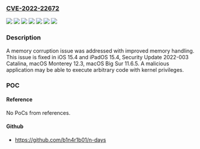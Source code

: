 ### [CVE-2022-22672](https://cve.mitre.org/cgi-bin/cvename.cgi?name=CVE-2022-22672)
![](https://img.shields.io/static/v1?label=Product&message=iOS%20and%20iPadOS&color=blue)
![](https://img.shields.io/static/v1?label=Product&message=macOS&color=blue)
![](https://img.shields.io/static/v1?label=Version&message=%3C%2011.6%20&color=brighgreen)
![](https://img.shields.io/static/v1?label=Version&message=%3C%2012.3%20&color=brighgreen)
![](https://img.shields.io/static/v1?label=Version&message=%3C%2015.4%20&color=brighgreen)
![](https://img.shields.io/static/v1?label=Version&message=%3C%202022%20&color=brighgreen)
![](https://img.shields.io/static/v1?label=Vulnerability&message=A%20malicious%20application%20may%20be%20able%20to%20execute%20arbitrary%20code%20with%20kernel%20privileges&color=brighgreen)

### Description

A memory corruption issue was addressed with improved memory handling. This issue is fixed in iOS 15.4 and iPadOS 15.4, Security Update 2022-003 Catalina, macOS Monterey 12.3, macOS Big Sur 11.6.5. A malicious application may be able to execute arbitrary code with kernel privileges.

### POC

#### Reference
No PoCs from references.

#### Github
- https://github.com/b1n4r1b01/n-days

